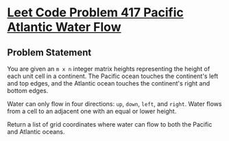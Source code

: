 # <a href="https://leetcode.com/problems/pacific-atlantic-water-flow/"> Leet Code Problem 417 Pacific Atlantic Water Flow</a>

## Problem Statement

You are given an `m x n` integer matrix heights representing the height of each unit cell in a continent. The Pacific ocean touches the continent's left and top edges, and the Atlantic ocean touches the continent's right and bottom edges.

Water can only flow in four directions: `up`, `down`, `left`, and `right`. Water flows from a cell to an adjacent one with an equal or lower height.

Return a list of grid coordinates where water can flow to both the Pacific and Atlantic oceans.
